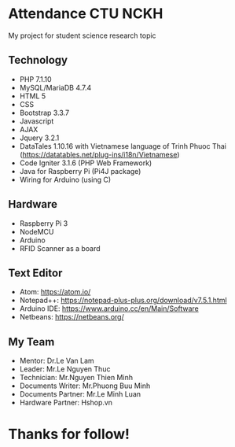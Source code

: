 # Attendance CTU NCKH
My project for student science research topic

## Technology
* PHP 7.1.10
* MySQL/MariaDB 4.7.4
* HTML 5
* CSS
* Bootstrap 3.3.7
* Javascript
* AJAX
* Jquery 3.2.1
* DataTales 1.10.16 with Vietnamese language of Trinh Phuoc Thai (https://datatables.net/plug-ins/i18n/Vietnamese)
* Code Igniter 3.1.6 (PHP Web Framework)
* Java for Raspberry Pi (Pi4J package)
* Wiring for Arduino (using C)

## Hardware
* Raspberry Pi 3
* NodeMCU
* Arduino
* RFID Scanner as a board

## Text Editor
* Atom: https://atom.io/
* Notepad++: https://notepad-plus-plus.org/download/v7.5.1.html
* Arduino IDE: https://www.arduino.cc/en/Main/Software
* Netbeans: https://netbeans.org/

## My Team
* Mentor: Dr.Le Van Lam
* Leader: Mr.Le Nguyen Thuc
* Technician: Mr.Nguyen Thien Minh
* Documents Writer: Mr.Phuong Buu Minh
* Documents Partner: Mr.Le Minh Luan
* Hardware Partner: Hshop.vn

# Thanks for follow!
